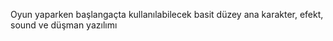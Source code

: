 Oyun yaparken başlangaçta kullanılabilecek basit düzey ana karakter, efekt, sound ve düşman yazılımı
